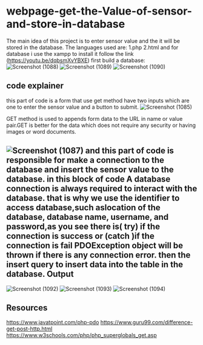 # webpage-get-the-Value-of-sensor-and-store-in-database
The main idea of this project is to enter sensor value and the  it will be stored in the database.
The languages used are:
1.php 
2.html
and for database i use the xampp to install it follow the link (https://youtu.be/dqbsmXvYBXE)
first build a database:
![Screenshot (1088)](https://user-images.githubusercontent.com/108452991/182492941-6ace293f-3eb2-48d4-8521-cac6af2a8b05.png)
![Screenshot (1089)](https://user-images.githubusercontent.com/108452991/182493074-e912c9a0-7a5a-4527-bd2e-967aab36211c.png)
![Screenshot (1090)](https://user-images.githubusercontent.com/108452991/182493227-ed75fab3-59e5-495d-9d2e-81a4e381febe.png)


code explainer
--------------
this part of code is a form that use get method have two inputs which are one to enter the sensor value and a button to submit.
![Screenshot (1085)](https://user-images.githubusercontent.com/108452991/182484110-5470782b-6fce-4ee5-8208-fffad40cf646.png)

GET method is used to appends form data to the URL in name or value pair.GET is better for the data which does not require any security or having images or word documents.

![Screenshot (1087)](https://user-images.githubusercontent.com/108452991/182490847-35e2cb89-7e8a-4652-811e-61d59e0e12a7.png)
and this part of code is responsible for make a connection to the database and insert the sensor value to the database.
in this block of code A database connection is always required to interact with the database. that is why we use the identifier to access database,such aslocation of the database, database name, username, and password,as you see there is( try) if the connection is success or (catch )if the connection is fail PDOException object will be thrown if there is any connection error.
then the insert query to insert data into the table in the database.
Output
----------
![Screenshot (1092)](https://user-images.githubusercontent.com/108452991/182495964-19db9671-f32d-464d-b1d3-ac94f089c7d6.png)
![Screenshot (1093)](https://user-images.githubusercontent.com/108452991/182495981-fc7b9a00-62e6-4696-bedb-668dde17c075.png)
![Screenshot (1094)](https://user-images.githubusercontent.com/108452991/182495992-1a449fd7-974a-4888-a0c6-28dcc7eac253.png)

Resources
----------
https://www.javatpoint.com/php-pdo
https://www.guru99.com/difference-get-post-http.html
https://www.w3schools.com/php/php_superglobals_get.asp
